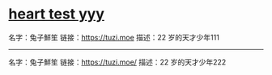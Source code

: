 # [heart test yyy](https://github.com/somebody27/myblog/issues/16)

名字：兔子鮮笙
链接：https://tuzi.moe
描述：22 岁的天才少年111

---

名字：兔子鮮笙
链接：https://tuzi.moe/
描述：22 岁的天才少年222